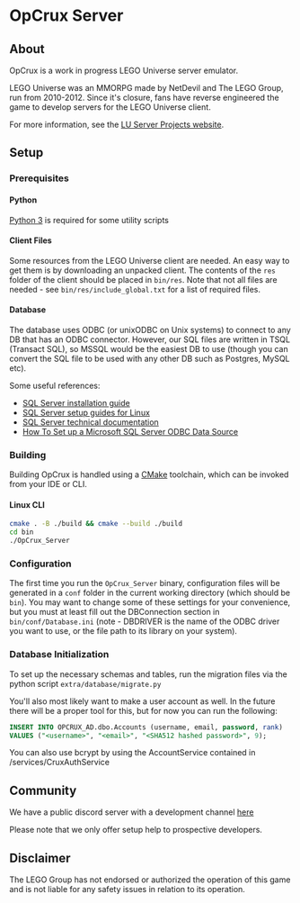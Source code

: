 # OpCrux Server

## About

OpCrux is a work in progress LEGO Universe server emulator.

LEGO Universe was an MMORPG made by NetDevil and The LEGO Group, run from 2010-2012. Since it's closure, fans have
reverse engineered the game to develop servers for the LEGO Universe client.

For more information, see the [LU Server Projects website](https://lusprojects.github.io/).

## Setup

### Prerequisites

#### Python
[Python 3](https://www.python.org/) is required for some utility scripts

#### Client Files
Some resources from the LEGO Universe client are needed. An easy way to get them is by downloading an unpacked client. The contents of the `res`
folder of the client should be placed in `bin/res`. Note that not all files are needed - see `bin/res/include_global.txt`
for a list of required files.

#### Database
The database uses ODBC (or unixODBC on Unix systems) to connect to any DB that has an ODBC connector. However, our SQL
files are written in TSQL (Transact SQL), so MSSQL would be the easiest DB to use (though you can convert the SQL file
to be used with any other DB such as Postgres, MySQL etc).

Some useful references:
- [SQL Server installation guide](https://docs.microsoft.com/en-us/sql/database-engine/install-windows/install-sql-server?view=sql-server-ver15)
- [SQL Server setup guides for Linux](https://docs.microsoft.com/en-us/sql/linux/sql-server-linux-overview?view=sql-server-ver15)
- [SQL Server technical documentation](https://docs.microsoft.com/en-us/sql/sql-server/?view=sql-server-ver15)
- [How To Set up a Microsoft SQL Server ODBC Data Source](https://support.microsoft.com/en-us/help/965049/how-to-set-up-a-microsoft-sql-server-odbc-data-source)

### Building
Building OpCrux is handled using a [CMake](https://cmake.org/) toolchain, which can be invoked from your IDE or CLI.

#### Linux CLI
```sh
cmake . -B ./build && cmake --build ./build
cd bin
./OpCrux_Server
```

### Configuration
The first time you run the `OpCrux_Server` binary, configuration files will be generated in a `conf` folder in the
current working directory (which should be `bin`). You may want to change some of these settings for your convenience,
but you must at least fill out the DBConnection section in `bin/conf/Database.ini` (note - DBDRIVER is the name of the
ODBC driver you want to use, or the file path to its library on your system).

### Database Initialization
To set up the necessary schemas and tables, run the migration files via the python script `extra/database/migrate.py`

You'll also most likely want to make a user account as well. In the future there will be a proper tool for this,
but for now you can run the following:
```sql
INSERT INTO OPCRUX_AD.dbo.Accounts (username, email, password, rank)
VALUES ("<username>", "<email>", "<SHA512 hashed password>", 9);
```

You can also use bcrypt by using the AccountService contained in /services/CruxAuthService

## Community
We have a public discord server with a development channel [here](http://discord.opcrux.org)

Please note that we only offer setup help to prospective developers.

## Disclaimer
The LEGO Group has not endorsed or authorized the operation of this game and is not liable for any safety issues in relation to its operation.

